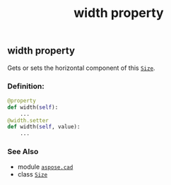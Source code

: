 ﻿---
title: width property
second_title: Aspose.CAD for Python via .NET API References
description: 
type: docs
weight: 110
url: /python-net/aspose.cad/size/width/
is_root: false
---

## width property


Gets or sets the horizontal component of this [`Size`](/cad/python-net/aspose.cad/size).
### Definition:
```python
@property
def width(self):
    ...
@width.setter
def width(self, value):
    ...
```

### See Also
* module [`aspose.cad`](../../)
* class [`Size`](/cad/python-net/aspose.cad/size)
